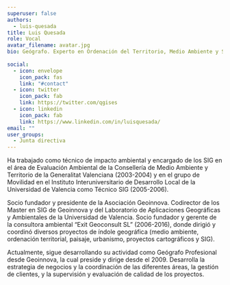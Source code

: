 ```yaml
---
superuser: false
authors:
  - luis-quesada 
title: Luis Quesada
role: Vocal
avatar_filename: avatar.jpg
bio: Geógrafo. Experto en Ordenación del Territorio, Medio Ambiente y Sistemas de Información Geográfica. 
 
social:
  - icon: envelope
    icon_pack: fas
    link: "#contact"
  - icon: twitter
    icon_pack: fab
    link: https://twitter.com/qgises
  - icon: linkedin 
    icon_pack: fab
    link: https://www.linkedin.com/in/luisquesada/ 
email: ""
user_groups:
  - Junta directiva
---
```


Ha trabajado como técnico de impacto ambiental y encargado de los SIG en el área de Evaluación Ambiental de la Consellería de Medio Ambiente y Territorio de la Generalitat Valenciana (2003-2004) y en el grupo de Movilidad en el Instituto Interuniversitario de Desarrollo Local de la Universidad de Valencia como Técnico SIG (2005-2006).

Socio fundador y presidente de la Asociación Geoinnova. Codirector de los Master en SIG de Geoinnova y del Laboratorio de Aplicaciones Geográficas y Ambientales de la Universidad de Valencia. Socio fundador y gerente de la consultora ambiental “Exit Geoconsult SL” (2006-2016), donde dirigió y coordinó diversos proyectos de índole geográfica (medio ambiente, ordenación territorial, paisaje, urbanismo, proyectos cartográficos y SIG).

Actualmente, sigue desarrollando su actividad como Geógrafo Profesional desde Geoinnova, la cual preside y dirige desde el 2009. Desarrolla la estrategia de negocios y la coordinación de las diferentes áreas, la gestión de clientes, y la supervisión y evaluación de calidad de los proyectos.
